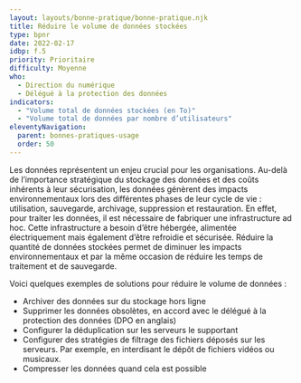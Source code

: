 ```yaml
---
layout: layouts/bonne-pratique/bonne-pratique.njk
title: Réduire le volume de données stockées
type: bpnr
date: 2022-02-17
idbp: f.5
priority: Prioritaire
difficulty: Moyenne
who:
  - Direction du numérique
  - Délégué à la protection des données
indicators:
  - "Volume total de données stockées (en To)"
  - "Volume total de données par nombre d’utilisateurs"
eleventyNavigation:
  parent: bonnes-pratiques-usage
  order: 50
---
```


Les données représentent un enjeu crucial pour les organisations. Au-delà de l’importance stratégique du stockage des données et des coûts inhérents à leur sécurisation, les données génèrent des impacts environnementaux lors des différentes phases de leur cycle de vie : utilisation, sauvegarde, archivage, suppression et restauration. En effet, pour traiter les données, il est nécessaire de fabriquer une infrastructure ad hoc. Cette infrastructure a besoin d’être hébergée, alimentée électriquement mais également d’être refroidie et sécurisée. Réduire la quantité de données stockées permet de diminuer les impacts environnementaux et par la même occasion de réduire les temps de traitement et de sauvegarde.

Voici quelques exemples de solutions pour réduire le volume de données :
* Archiver des données sur du stockage hors ligne
* Supprimer les données obsolètes, en accord avec le délégué à la protection des données (DPO en anglais)
* Configurer la déduplication sur les serveurs le supportant
* Configurer des stratégies de filtrage des fichiers déposés sur les serveurs. Par exemple, en interdisant le dépôt de fichiers vidéos ou musicaux.
* Compresser les données quand cela est possible
